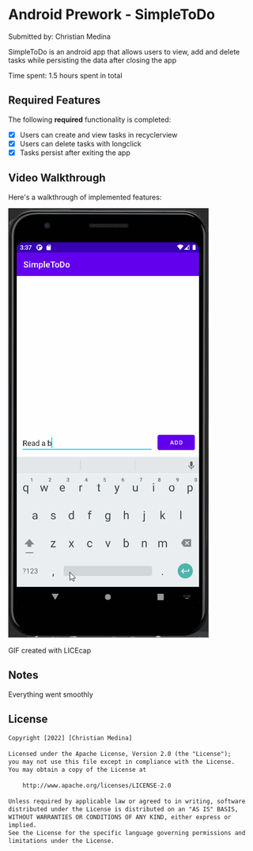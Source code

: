 # Android Prework - SimpleToDo

Submitted by: Christian Medina

SimpleToDo is an android app that allows users to view, add and delete tasks while persisting the data after closing the app

Time spent: 1.5 hours spent in total

## Required Features

The following **required** functionality is completed:

* [x] Users can create and view tasks in recyclerview
* [x] Users can delete tasks with longclick
* [x] Tasks persist after exiting the app

## Video Walkthrough

Here's a walkthrough of implemented features:

<img src='https://github.com/xSynergyx/SimpleToDo/blob/master/prework.gif' title='Video Walkthrough' width='' alt='Video Walkthrough' />

<!-- Replace this with whatever GIF tool you used! -->
GIF created with LICEcap 
<!-- Recommended tools:
[Kap](https://getkap.co/) for macOS
[ScreenToGif](https://www.screentogif.com/) for Windows
[peek](https://github.com/phw/peek) for Linux. -->

## Notes

Everything went smoothly

## License

    Copyright [2022] [Christian Medina]

    Licensed under the Apache License, Version 2.0 (the "License");
    you may not use this file except in compliance with the License.
    You may obtain a copy of the License at

        http://www.apache.org/licenses/LICENSE-2.0

    Unless required by applicable law or agreed to in writing, software
    distributed under the License is distributed on an "AS IS" BASIS,
    WITHOUT WARRANTIES OR CONDITIONS OF ANY KIND, either express or implied.
    See the License for the specific language governing permissions and
    limitations under the License.